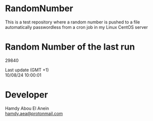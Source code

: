 # RandomNumber    
This is a test repository where a random number is pushed to a file automatically passwordless from a cron job in my Linux CentOS server    
# Random Number of the last run   
29840
      
Last update (GMT +1)    
10/08/24 10:00:01
# Developer    
Hamdy Abou El Anein   
hamdy.aea@protonmail.com
